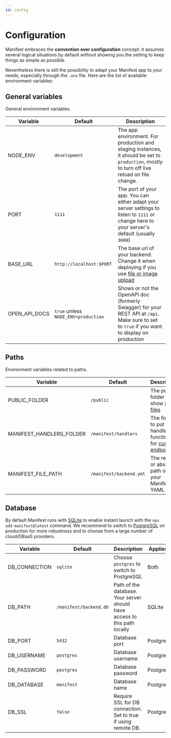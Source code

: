 ```yaml
---
id: config
---
```


# Configuration

Manifest embraces the **convention over configuration** concept: it assumes several logical situations by default without showing you the setting to keep things as simple as possible.

Nevertheless there is still the possibility to adapt your Manifest app to your needs, especially through the `.env` file. Here are the list of available environment variables:

## General variables

General environment variables.

| Variable      | Default                             | Description                                                                                                                                  |
| ------------- | ----------------------------------- | -------------------------------------------------------------------------------------------------------------------------------------------- |
| NODE_ENV      | `development`                       | The app environment. For production and staging instances, it should be set to `production`, mostly to turn off live reload on file change.  |
| PORT          | `1111`                              | The port of your app. You can either adapt your server settings to listen to `1111` or change here to your server's default (usually `3000`) |
| BASE_URL      | `http://localhost:$PORT`            | The base url of your backend. Change it when deploying if you use [file or image upload](./upload.md)                                        |
| OPEN_API_DOCS | `true` unless `NODE_ENV=production` | Shows or not the OpenAPI doc (formerly Swagger) for your REST API at `/api`. Make sure to set to `true` if you want to display on production |

## Paths

Environment variables related to paths.

| Variable                 | Default                 | Description                                                                                  |
| ------------------------ | ----------------------- | -------------------------------------------------------------------------------------------- |
| PUBLIC_FOLDER            | `/public`               | The public folder to show [static files](https://expressjs.com/en/starter/static-files.html) |
| MANIFEST_HANDLERS_FOLDER | `/manifest/handlers`    | The folder to put your handlers functions for [custom endpoints](./endpoints.md)             |
| MANIFEST_FILE_PATH       | `/manifest/backend.yml` | The relative or absolute path of your Manifest YAML file                                     |

## Database

By default Manifest runs with [SQLite](https://www.sqlite.org/) to enable instant launch with the `npx add-manifest@latest` command. We recommend to switch to [PostgreSQL](https://www.postgresql.org/) on production for more robustness and to choose from a large number of cloud/DBaaS providers.

| Variable      | Default                | Description                                                               | Applies To |
| ------------- | ---------------------- | ------------------------------------------------------------------------- | ---------- |
| DB_CONNECTION | `sqlite`               | Choose `postgres` to switch to PostgreSQL                                 | Both       |
| DB_PATH       | `/manifest/backend.db` | Path of the database. Your server should have access to this path locally | SQLite     |
| DB_PORT       | `5432`                 | Database port                                                             | PostgreSQL |
| DB_USERNAME   | `postgres`             | Database username                                                         | PostgreSQL |
| DB_PASSWORD   | `postgres`             | Database password                                                         | PostgreSQL |
| DB_DATABASE   | `manifest`             | Database name                                                             | PostgreSQL |
| DB_SSL        | `false`                | Require SSL for DB connection. Set to true if using remote DB.            | PostgreSQL |

